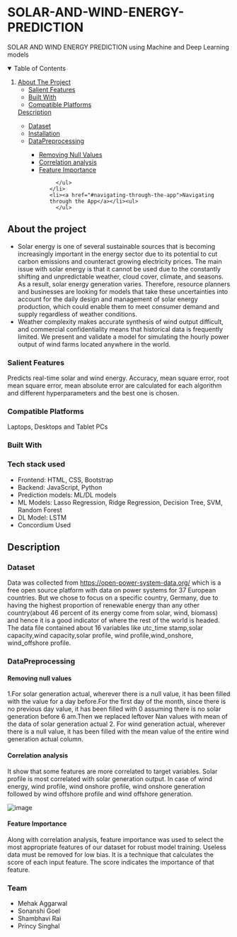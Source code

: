 # SOLAR-AND-WIND-ENERGY-PREDICTION

SOLAR AND WIND ENERGY PREDICTION using Machine and Deep Learning models


   
<!-- TABLE OF CONTENTS -->
<details open="open">
  <summary>Table of Contents</summary>
  <ol>
    <li>
      <a href="#about-the-project">About The Project</a>
      <ul>
        <li><a href="#salient-features">Salient Features</a></li>
       <li><a href="#built-with">Built With</a></li>
        <li><a href="#compatible-platforms">Compatible Platforms</a></li>    
      </ul>
    </li>
      <a href="#Description">Description</a>
      <ul>
        <li><a href="#Dataset">Dataset</a></li>
        <li><a href="#installation">Installation</a></li>
        <li><a href="#Data Preprocessing">DataPreprocessing</a></li>
         <ul>
            <li><a href="Removing Null Values">Removing Null Values</a></li>
            <li><a href="Correlation analysis">Correlation analysis</a></li>
            <li><a href="Feature Importance">Feature Importance</a></li>
         <ul>
        
      </ul>
    </li>
    <li><a href="#navigating-through-the-app">Navigating through the App</a></li><ul>
      </ul>
  </ol>
</details>

<!-- ABOUT THE PROJECT -->
## About the project
* Solar energy is one of several sustainable sources that is becoming increasingly important in the energy sector due to its potential to cut carbon emissions and counteract growing electricity prices. The main issue with solar energy is that it cannot be used due to the constantly shifting and unpredictable weather, cloud cover, climate, and seasons. As a result, solar energy generation varies. Therefore, resource planners and businesses are looking for models that take these uncertainties into account for the daily design and management of solar energy production, which could enable them to meet consumer demand and supply regardless of weather conditions.
* Weather complexity makes accurate synthesis of wind output difficult, and commercial confidentiality means that historical data is frequently limited. We present and validate a model for simulating the hourly power output of wind farms located anywhere in the world.

### Salient Features
Predicts real-time solar and wind energy. Accuracy, mean square error, root mean square error, mean absolute error are calculated for each algorithm and different hyperparameters and the best one is chosen.

### Compatible Platforms
Laptops, Desktops and Tablet PCs

### Built With

### Tech stack used
* Frontend: HTML, CSS, Bootstrap
* Backend: JavaScript, Python
* Prediction models: ML/DL models
* ML Models: Lasso Regression, Ridge Regression, Decision Tree, SVM, Random Forest
* DL Model: LSTM
* Concordium Used


## Description
### Dataset 
Data was collected from https://open-power-system-data.org/ which is a free open source platform with data on power systems for 37 European countries. But we chose to focus on a specific country, Germany, due to having the highest proportion of renewable energy than any other country(about 46 percent of its energy come from solar, wind, biomass) and hence it is a good indicator of where the rest of the world is headed. The data file contained about 16 variables like utc_time stamp,solar capacity,wind capacity,solar profile, wind profile,wind_onshore, wind_offshore profile.

### DataPreprocessing
#### Removing null values
1.For solar generation actual, wherever there is a null value, it has been filled with the value for a day before.For the first day of the month, since   there is no previous day value, it has been filled with 0 assuming there is no solar generation before 6 am.Then we replaced leftover Nan values with mean of the data of solar generation actual 
2. For wind generation actual, wherever there is a null value, it has been filled with the mean value of the entire wind generation actual column.

#### Correlation analysis 
It show that some features are more correlated to target variables. Solar profile is most correlated with solar generation output. In case of wind energy, wind profile, wind onshore profile, wind onshore generation followed by wind offshore profile and wind offshore generation.

![image](https://user-images.githubusercontent.com/87893594/211166795-6f554565-dee5-4d3d-8998-0795c909fd10.png)

#### Feature Importance
Along with correlation analysis, feature importance was used to select the most appropriate features of our dataset for robust model training. Useless data must be removed for low bias. It is a technique that calculates the score of each input feature. The score indicates the importance of that feature. 



### Team
- Mehak Aggarwal
- Sonanshi Goel
- Shambhavi Rai
- Princy Singhal
